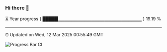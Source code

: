 ### Hi there 👋

⏳ Year progress { █████▁▁▁▁▁▁▁▁▁▁▁▁▁▁▁▁▁▁▁▁▁▁▁▁▁ } 19.19 %

---

⏰ Updated on Wed, 12 Mar 2025 00:55:49 GMT

![Progress Bar CI](https://github.com/code-lakshay/GitHub-Actions-Demo/workflows/Progress%20Bar%20CI/badge.svg)
